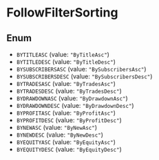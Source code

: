 # FollowFilterSorting

## Enum

* `BYTITLEASC` (value: `"ByTitleAsc"`)
* `BYTITLEDESC` (value: `"ByTitleDesc"`)
* `BYSUBSCRIBERSASC` (value: `"BySubscribersAsc"`)
* `BYSUBSCRIBERSDESC` (value: `"BySubscribersDesc"`)
* `BYTRADESASC` (value: `"ByTradesAsc"`)
* `BYTRADESDESC` (value: `"ByTradesDesc"`)
* `BYDRAWDOWNASC` (value: `"ByDrawdownAsc"`)
* `BYDRAWDOWNDESC` (value: `"ByDrawdownDesc"`)
* `BYPROFITASC` (value: `"ByProfitAsc"`)
* `BYPROFITDESC` (value: `"ByProfitDesc"`)
* `BYNEWASC` (value: `"ByNewAsc"`)
* `BYNEWDESC` (value: `"ByNewDesc"`)
* `BYEQUITYASC` (value: `"ByEquityAsc"`)
* `BYEQUITYDESC` (value: `"ByEquityDesc"`)
